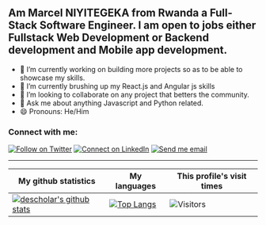 ## Am Marcel NIYITEGEKA from Rwanda a Full-Stack Software Engineer. I am open to jobs either Fullstack Web Development or Backend development and Mobile app development.

- 🔭 I’m currently working on building more projects so as to be able to showcase my skills.
- 🌱 I’m currently brushing up my React.js and Angular js skills
- 👯 I’m looking to collaborate on any project that betters the community.
- 💬 Ask me about anything Javascript and Python related.
- 😄 Pronouns: He/Him

### Connect with me:

[![Follow on Twitter](https://img.shields.io/badge/--twitter?label=Twitter&logo=Twitter&style=social)](https://twitter.com/niyitegekamarce) [![Connect on LinkedIn](https://img.shields.io/badge/--linkedin?label=LinkedIn&logo=LinkedIn&style=social)](https://www.linkedin.com/in/marcel-niyitegeka-162800153) [![Send me email](https://img.shields.io/badge/--gmail?label=Gmail&logo=Gmail&style=social)](mailto:niyitegekamarcel@gmail.com)
___

|My github statistics|My languages|This profile's visit times|
|-|-|-|
|[![descholar's github stats](https://github-readme-stats.vercel.app/api?username=marcelniyi&show_icons=true&theme=dark&hide_title=true)](https://github.com/marcelniyi)|[![Top Langs](https://github-readme-stats.vercel.app/api/top-langs/?username=marcelniyi&show_icons=true&theme=dark&layout=compact&hide_title=true)](https://github.com/marcelniyi)|![Visitors](https://profile-counter.glitch.me/%7Bmarcelniyi%7D/count.svg)
